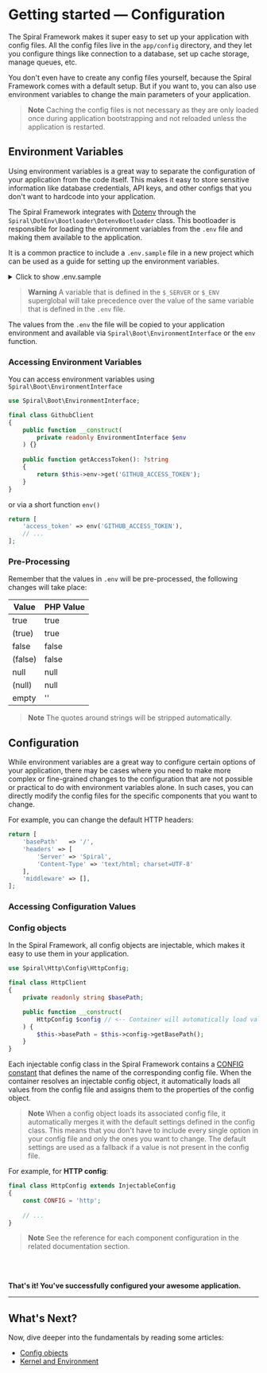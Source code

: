 # Getting started — Configuration

The Spiral Framework makes it super easy to set up your application with config files. All the config files live in the
`app/config` directory, and they let you configure things like connection to a database, set up cache storage, manage
queues, etc.

You don't even have to create any config files yourself, because the Spiral Framework comes with a default setup. But if
you want to, you can also use environment variables to change the main parameters of your application.

> **Note**
> Caching the config files is not necessary as they are only loaded once during application bootstrapping and not
> reloaded unless the application is restarted.

## Environment Variables

Using environment variables is a great way to separate the configuration of your application from the code itself. This
makes it easy to store sensitive information like database credentials, API keys, and other configs that you don't want 
to hardcode into your application.

The Spiral Framework integrates with [Dotenv](https://github.com/vlucas/phpdotenv) through the
`Spiral\DotEnv\Bootloader\DotenvBootloader` class. This bootloader is responsible for loading the environment variables
from the `.env` file and making them available to the application.

It is a common practice to include a `.env.sample` file in a new project which can be used as a guide for setting up the
environment variables.

<details>
  <summary>Click to show .env.sample</summary>

```dotenv .env
# Environment (prod or local)
APP_ENV=local

# Debug mode set to TRUE disables view caching and enables higher verbosity
DEBUG=true
VERBOSITY_LEVEL=verbose # basic, verbose, debug

# Set to an application specific value, used to encrypt/decrypt cookies etc
ENCRYPTER_KEY=...

# Monolog
MONOLOG_DEFAULT_CHANNEL=default
MONOLOG_DEFAULT_LEVEL=DEBUG # DEBUG, INFO, NOTICE, WARNING, ERROR, CRITICAL, ALERT, EMERGENCY

# Queue
QUEUE_CONNECTION=roadrunner

# Cache
CACHE_STORAGE=roadrunner

# Telemetry
TELEMETRY_DRIVER=null

# Serializer
DEFAULT_SERIALIZER_FORMAT=json # csv, xml, yaml

# Session
SESSION_LIFETIME=86400
SESSION_COOKIE=sid

# Authorization
AUTH_TOKEN_TRANSPORT=cookie
AUTH_TOKEN_STORAGE=session

# Mailer
MAILER_DSN=
MAILER_FROM="My site <no-reply@site.com>"
```

</details>

> **Warning**
> A variable that is defined in the `$_SERVER` or `$_ENV` superglobal will take precedence over the value 
> of the same variable that is defined in the `.env` file.

The values from the `.env` the file will be copied to your application environment and available
via `Spiral\Boot\EnvironmentInterface` or the `env` function.

### Accessing Environment Variables

You can access environment variables using `Spiral\Boot\EnvironmentInterface`

```php
use Spiral\Boot\EnvironmentInterface;

final class GithubClient
{
    public function __construct(
        private readonly EnvironmentInterface $env
    ) {}
    
    public function getAccessToken(): ?string
    {
        return $this->env->get('GITHUB_ACCESS_TOKEN');
    }
}
```

or via a short function `env()`

```php 
return [
    'access_token' => env('GITHUB_ACCESS_TOKEN'),
    // ...
];
```

### Pre-Processing

Remember that the values in `.env` will be pre-processed, the following changes will take place:

| Value   | PHP Value |
|---------|-----------|
| true    | true      |
| (true)  | true      |
| false   | false     |
| (false) | false     |
| null    | null      |
| (null)  | null      |
| empty   | ''        |

> **Note**
> The quotes around strings will be stripped automatically.

## Configuration

While environment variables are a great way to configure certain options of your application, there may be cases where
you need to make more complex or fine-grained changes to the configuration that are not possible or practical to do with
environment variables alone. In such cases, you can directly modify the config files for the specific components that
you want to change.

For example, you can change the default HTTP headers:

```php app/config/http.php
return [
    'basePath'   => '/',
    'headers' => [
        'Server' => 'Spiral',
        'Content-Type' => 'text/html; charset=UTF-8'
    ],
    'middleware' => [],
];
```

### Accessing Configuration Values

### Config objects

In the Spiral Framework, all config objects are injectable, which makes it easy to use them in your application.

```php
use Spiral\Http\Config\HttpConfig;

final class HttpClient 
{
    private readonly string $basePath;

    public function __construct(
        HttpConfig $config // <-- Container will automatically load values from app/config/http.php
    ) {
        $this->basePath = $this->config->getBasePath();
    }
}
```

Each injectable config class in the Spiral Framework contains
a [CONFIG constant](https://github.com/spiral/http/blob/master/src/Config/HttpConfig.php#L19) that defines the name of
the corresponding config file. When the container resolves an injectable config object, it automatically loads all
values from the config file and assigns them to the properties of the config object.

> **Note**
> When a config object loads its associated config file, it automatically merges it with the default settings defined in
> the config class. This means that you don't have to include every single option in your config file and only the ones
> you want to change. The default settings are used as a fallback if a value is not present in the config file.

For example, for **HTTP config**:

```php spiral/framework/src/Http/src/Config/HttpConfig.php
final class HttpConfig extends InjectableConfig
{
    const CONFIG = 'http';
    
    // ...
}
```

> **Note**
> See the reference for each component configuration in the related documentation section.

<br><br>

**That's it! You've successfully configured your awesome application.**

<hr>

## What's Next?

Now, dive deeper into the fundamentals by reading some articles:

* [Config objects](../framework/config.md)
* [Kernel and Environment](../framework/kernel.md)